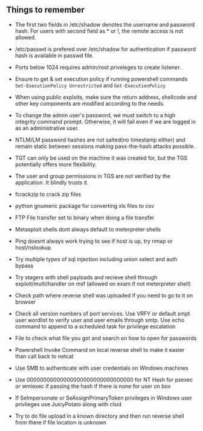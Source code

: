 ## Things to remember

* The first two fields in /etc/shadow denotes the username and password hash. For users with second field as * or !, the remote access is not allowed. 

* /etc/passwd is prefered over /etc/shadow for authentication if password hash is available in passwd file.

* Ports below 1024 requires admin/root priveleges to create listener.

* Ensure to get & set execution policy if running powershell commands `Set-ExecutionPolicy Unrestricted` and `Get-ExecutionPolicy`

* When using public exploits, make sure the return address, shellcode and other key components are modified according to the needs.

* To change the admin user's password, we must switch to a high integrity command prompt. Otherwise, it will fail even if we are logged in as an administrative user.

* NTLM/LM password hashes are not salted(no timestamp either) and remain static between sessions making pass-the-hash attacks possible.

* TGT can only be used on the machine it was created for, but the TGS potentially offers more flexibility.

* The user and group permissions in TGS are not verified by the application. It blindly trusts it.

* fcrackzip to crack zip files

* python gnumeric package for converting xls files to csv

* FTP File transfer set to binary when doing a file transfer

* Metasploit shells dont always default to meterpreter shells

* Ping doesnt always work trying to see if host is up, try nmap or host/nslookup

* Try multiple types of sql injection including union select and auth bypass

* Try stagers with shell payloads and recieve shell through exploit/multi/handler on msf (allowed on exam if not meterpreter shell)

* Check path where reverse shell was uploaded if you need to go to it on browser

* Check all version numbers of port services. Use VRFY or default smpt user wordlist to verify user and user emails through smtp. Use echo command to append to a scheduled task for privilege escalation

* File <file> to check what file you got and search on how to open for passwords

* Powershell Invoke Command on local reverse shell to make it easier than call back to netcat

* Use SMB to authenticate with user credentials on Windows machines

* Use 00000000000000000000000000000000 for NT Hash for psexec or wmiexec if passing the hash if there is none for user on box

* If SeImpersonate or SeAssignPrimaryToken privileges in Windows user privileges use JuicyPotato along with clsid

* Try to do file upload in a known directory and then run reverse shell from there if file location is unknown